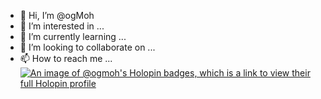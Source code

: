 - 👋 Hi, I’m @ogMoh
- 👀 I’m interested in ...
- 🌱 I’m currently learning ...
- 💞️ I’m looking to collaborate on ...
- 📫 How to reach me ...
[![An image of @ogmoh's Holopin badges, which is a link to view their full Holopin profile](https://holopin.me/ogmoh)](https://holopin.io/@ogmoh)

<!---
ogMoh/ogMoh is a ✨ special ✨ repository because its `README.md` (this file) appears on your GitHub profile.
You can click the Preview link to take a look at your changes.
--->
